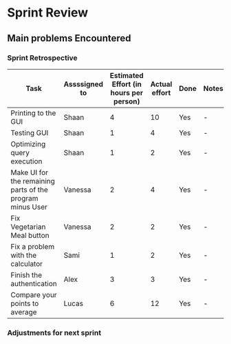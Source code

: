 # Sprint Review

## Main problems  Encountered


### Sprint Retrospective

|Task | Assssigned to | Estimated Effort (in hours per person) | Actual effort | Done | Notes |
| --- | ------------- | -------------------------------------- | ------------- | ---- | ----- |
| Printing to the GUI | Shaan | 4 | 10 | Yes | - |
| Testing GUI | Shaan | 1 | 4 | Yes | - |
| Optimizing query execution | Shaan | 1 | 2 | Yes | - |
| Make UI for the remaining parts of the program minus User | Vanessa | 2 | 4 | Yes | - |
| Fix Vegetarian Meal button | Vanessa | 2 | 2 | Yes | - | 
| Fix a problem with the calculator | Sami | 1 | 2 | Yes | - |
| Finish the authentication | Alex | 3 | 3 | Yes | - |
| Compare your points to average | Lucas | 6 | 12 | Yes | - |

### Adjustments for next sprint

